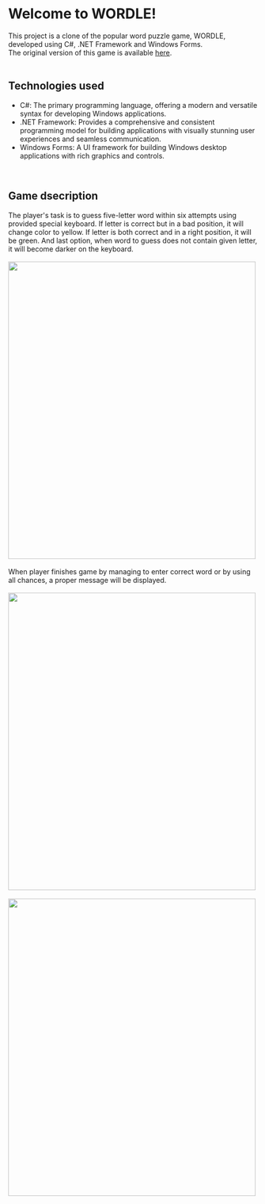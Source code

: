 # Welcome to WORDLE!
This project is a clone of the popular word puzzle game, WORDLE, developed using C#, .NET Framework and Windows Forms.
<br>
The original version of this game is available [here](https://www.nytimes.com/games/wordle/index.html).
<br>
<br>

## Technologies used
- C#: The primary programming language, offering a modern and versatile syntax for developing Windows applications.
- .NET Framework: Provides a comprehensive and consistent programming model for building applications with visually stunning user experiences and seamless communication.
- Windows Forms: A UI framework for building Windows desktop applications with rich graphics and controls.
<br>

## Game dsecription
The player's task is to guess five-letter word within six attempts using provided special keyboard. If letter is correct but in a bad position, it will change color to yellow. If letter is both correct and in a right position, it will be green. And last option, when word to guess does not contain given letter, it will become darker on the keyboard.
<br>
<br>
<img src=https://github.com/Gabi363/Wordle/assets/115559396/2c4cc599-1bf7-4b6d-a46a-7ff6956eb5b1 width=500 height=600>
<br>
<br>
When player finishes game by managing to enter correct word or by using all chances, a proper message will be displayed.
<br>
<br>
<img src=https://github.com/Gabi363/Wordle/assets/115559396/c222ef4c-35c8-461e-88c1-c65510f893fb width=500 height=600>
<br>
<br>
<img src=https://github.com/Gabi363/Wordle/assets/115559396/1876d9b5-e810-4aff-b250-cc42f3346849 width=500 height=600>
<br>


